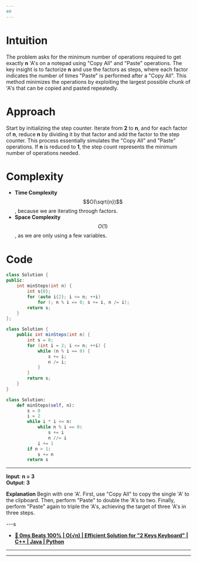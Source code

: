 ```yaml
---
##
---
```


# Intuition
The problem asks for the minimum number of operations required to get exactly **n** 'A's on a notepad using "Copy All" and "Paste" operations. The key insight is to factorize **n** and use the factors as steps, where each factor indicates the number of times "Paste" is performed after a "Copy All". This method minimizes the operations by exploiting the largest possible chunk of 'A's that can be copied and pasted repeatedly.

# Approach
Start by initializing the step counter. Iterate from **2** to **n**, and for each factor of **n**, reduce **n** by dividing it by that factor and add the factor to the step counter. This process essentially simulates the "Copy All" and "Paste" operations. If **n** is reduced to **1**, the step count represents the minimum number of operations needed.


# Complexity
- **Time Complexity** $$O(\sqrt{n})$$, because we are iterating through factors.
- **Space Complexity** $$O(1)$$, as we are only using a few variables.


# Code
```cpp []
class Solution {
public:
    int minSteps(int n) {
        int s{0};
        for (auto i{2}; i <= n; ++i)
            for (; n % i == 0; s += i, n /= i);
        return s;
    }
};

```

```java []
class Solution {
    public int minSteps(int n) {
        int s = 0;
        for (int i = 2; i <= n; ++i) {
            while (n % i == 0) {
                s += i;
                n /= i;
            }
        }
        return s;
    }
}
```

```python []
class Solution:
    def minSteps(self, n):
        s = 0
        i = 2
        while i * i <= n:
            while n % i == 0:
                s += i
                n //= i
            i += 1
        if n > 1: 
            s += n
        return s
```

---
**Input**: **n = 3**  
**Output**: **3**

**Explanation** Begin with one 'A'. First, use "Copy All" to copy the single 'A' to the clipboard. Then, perform "Paste" to double the 'A's to two. Finally, perform "Paste" again to triple the 'A's, achieving the target of three 'A's in three steps.

---s
- **[🌟 0ms Beats 100% | O(√n) | Efficient Solution for "2 Keys Keyboard" | C++ | Java | Python](https://leetcode.com/problems/2-keys-keyboard/solutions/5657968/0ms-beats-100-o-n-efficient-solution-for-2-keys-keyboard-c-java-python)**

---

---